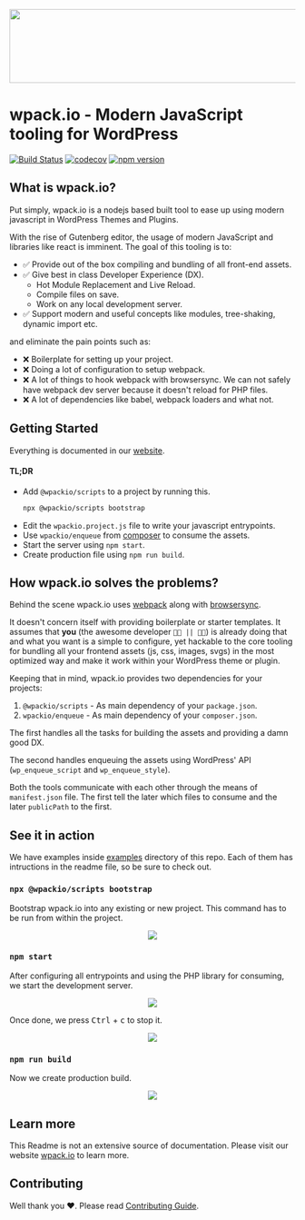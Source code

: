 <p align="center">
  <a href="https://wpack.io"><img width="600" height="130" src="https://raw.githubusercontent.com/swashata/wp-webpack-script/master/assets/wpackio-logo.png"></a>
</p>

# wpack.io - Modern JavaScript tooling for WordPress

[![Build Status](https://travis-ci.com/swashata/wp-webpack-script.svg?branch=master)](https://travis-ci.com/swashata/wp-webpack-script) [![codecov](https://codecov.io/gh/swashata/wp-webpack-script/branch/master/graph/badge.svg)](https://codecov.io/gh/swashata/wp-webpack-script) [![npm version](https://badge.fury.io/js/%40wpackio%2Fscripts.svg)](https://badge.fury.io/js/%40wpackio%2Fscripts)

## What is wpack.io?

Put simply, wpack.io is a nodejs based built tool to ease up using modern javascript
in WordPress Themes and Plugins.

With the rise of Gutenberg editor, the usage of modern JavaScript and libraries
like react is imminent. The goal of this tooling is to:

-   ✅ Provide out of the box compiling and bundling of all front-end assets.
-   ✅ Give best in class Developer Experience (DX).
    -   Hot Module Replacement and Live Reload.
    -   Compile files on save.
    -   Work on any local development server.
-   ✅ Support modern and useful concepts like modules, tree-shaking, dynamic import etc.

and eliminate the pain points such as:

-   ❌ Boilerplate for setting up your project.
-   ❌ Doing a lot of configuration to setup webpack.
-   ❌ A lot of things to hook webpack with browsersync. We can not safely have webpack dev server because it doesn't reload for PHP files.
-   ❌ A lot of dependencies like babel, webpack loaders and what not.

## Getting Started

Everything is documented in our [website](https://wpack.io).

#### TL;DR

-   Add `@wpackio/scripts` to a project by running this.
    ```bash
    npx @wpackio/scripts bootstrap
    ```
-   Edit the `wpackio.project.js` file to write your javascript entrypoints.
-   Use `wpackio/enqueue` from [composer](https://packagist.org/packages/wpackio/enqueue) to consume the assets.
-   Start the server using `npm start`.
-   Create production file using `npm run build`.

## How wpack.io solves the problems?

Behind the scene wpack.io uses [webpack](https://webpack.js.org/) along with
[browsersync](https://browsersync.io/).

It doesn't concern itself with providing boilerplate or starter templates. It
assumes that **you** (the awesome developer `👨‍💻 || 👩‍💻`) is already doing that and what you
want is a simple to configure, yet hackable to the core tooling for bundling
all your frontend assets (js, css, images, svgs) in the most optimized way and
make it work within your WordPress theme or plugin.

Keeping that in mind, wpack.io provides two dependencies for your projects:

1. `@wpackio/scripts` - As main dependency of your `package.json`.
2. `wpackio/enqueue` - As main dependency of your `composer.json`.

The first handles all the tasks for building the assets and providing a damn
good DX.

The second handles enqueuing the assets using WordPress' API (`wp_enqueue_script`
and `wp_enqueue_style`).

Both the tools communicate with each other through the means of `manifest.json`
file. The first tell the later which files to consume and the later `publicPath`
to the first.

## See it in action

We have examples inside [examples](./examples) directory of this repo. Each of
them has intructions in the readme file, so be sure to check out.

### `npx @wpackio/scripts bootstrap`

Bootstrap wpack.io into any existing or new project. This command has to be run
from within the project.

<p align="center">
  <img src="https://raw.githubusercontent.com/swashata/wp-webpack-script/master/assets/bootstrap.gif">
</p>

### `npm start`

After configuring all entrypoints and using the PHP library for consuming, we
start the development server.

<p align="center">
  <img src="https://raw.githubusercontent.com/swashata/wp-webpack-script/master/assets/start.gif">
</p>

Once done, we press <kbd>Ctrl</kbd> + <kbd>c</kbd> to stop it.

<p align="center">
  <img src="https://raw.githubusercontent.com/swashata/wp-webpack-script/master/assets/stop.gif">
</p>

### `npm run build`

Now we create production build.

<p align="center">
  <img src="https://raw.githubusercontent.com/swashata/wp-webpack-script/master/assets/build.gif">
</p>

## Learn more

This Readme is not an extensive source of documentation. Please visit our website
[wpack.io](https://wpack.io) to learn more.

## Contributing

Well thank you ❤️. Please read [Contributing Guide](./CONTRIBUTION.md).
